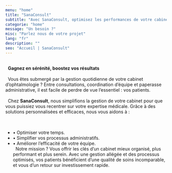 ```yaml
---
menu: "home"
title: "SanaConsult"
subtitle: "Avec SanaConsult, optimisez les performances de votre cabinet grâce à notre expertise unique et offrez une expérience unique à votre équipe et vos patients"
categorie: "home"
message: "Un besoin ?"
misc: "Parlez nous de votre projet"
lang: "fr"
description: ""
seo: "Accueil | SanaConsult"
---
```

\
&nbsp;
**Gagnez en sérénité, boostez vos résultats**
\
\
&nbsp;
Vous êtes submergé par la gestion quotidienne de votre cabinet d’ophtalmologie ? Entre consultations, coordination d’équipe et paperasse administrative, il est facile de perdre de vue l’essentiel : vos patients.
\
\
&nbsp;
Chez **SanaConsult**, nous simplifions la gestion de votre cabinet pour que vous puissiez vous recentrer sur votre expertise médicale. Grâce à des solutions personnalisées et efficaces, nous vous aidons à :
\
\
&nbsp;
- •	Optimiser votre temps.
- •	Simplifier vos processus administratifs.
- •	Améliorer l’efficacité de votre équipe.
\
&nbsp;
Notre mission ? Vous offrir les clés d’un cabinet mieux organisé, plus performant et plus serein. Avec une gestion allégée et des processus optimisés, vos patients bénéficient d’une qualité de soins incomparable, et vous d’un retour sur investissement rapide.
